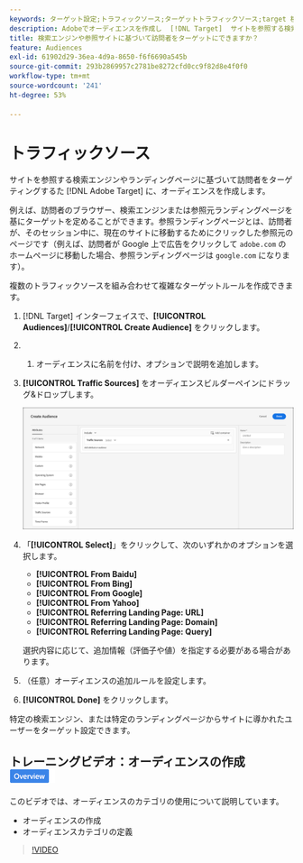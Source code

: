 ```yaml
---
keywords: ターゲット設定;トラフィックソース;ターゲットトラフィックソース;target 検索エンジン;検索エンジン;ランディングページ;target ランディングページ;参照ランディングページ
description: Adobeでオーディエンスを作成し  [!DNL Target]  サイトを参照する検索エンジンまたはランディングページに基づいて訪問者をターゲットにする方法を説明します。
title: 検索エンジンや参照サイトに基づいて訪問者をターゲットにできますか？
feature: Audiences
exl-id: 61902d29-36ea-4d9a-8650-f6f6690a545b
source-git-commit: 293b2869957c2781be8272cfd0cc9f82d8e4f0f0
workflow-type: tm+mt
source-wordcount: '241'
ht-degree: 53%

---
```


# トラフィックソース

サイトを参照する検索エンジンやランディングページに基づいて訪問者をターゲティングするた [!DNL Adobe Target] に、オーディエンスを作成します。

例えば、訪問者のブラウザー、検索エンジンまたは参照元ランディングページを基にターゲットを定めることができます。参照ランディングページとは、訪問者が、そのセッション中に、現在のサイトに移動するためにクリックした参照元のページです（例えば、訪問者が Google 上で広告をクリックして `adobe.com` のホームページに移動した場合、参照ランディングページは `google.com` になります）。

複数のトラフィックソースを組み合わせて複雑なターゲットルールを作成できます。

1. [!DNL Target] インターフェイスで、**[!UICONTROL Audiences]**/**[!UICONTROL Create Audience]** をクリックします。
1. &#x200B;
   1. オーディエンスに名前を付け、オプションで説明を追加します。
1. **[!UICONTROL Traffic Sources]** をオーディエンスビルダーペインにドラッグ&amp;ドロップします。

   ![target_traffic_source image](assets/target_traffic_source.png)

1. 「**[!UICONTROL Select]**」をクリックして、次のいずれかのオプションを選択します。

   * **[!UICONTROL From Baidu]**
   * **[!UICONTROL From Bing]**
   * **[!UICONTROL From Google]**
   * **[!UICONTROL From Yahoo]**
   * **[!UICONTROL Referring Landing Page: URL]**
   * **[!UICONTROL Referring Landing Page: Domain]**
   * **[!UICONTROL Referring Landing Page: Query]**

   選択内容に応じて、追加情報（評価子や値）を指定する必要がある場合があります。

1. （任意）オーディエンスの追加ルールを設定します。
1. **[!UICONTROL Done]** をクリックします。

特定の検索エンジン、または特定のランディングページからサイトに導かれたユーザーをターゲット設定できます。

## トレーニングビデオ：オーディエンスの作成 ![&#x200B; 概要バッジ &#x200B;](/help/main/assets/overview.png)

このビデオでは、オーディエンスのカテゴリの使用について説明しています。

* オーディエンスの作成
* オーディエンスカテゴリの定義

>[!VIDEO](https://video.tv.adobe.com/v/17392)
